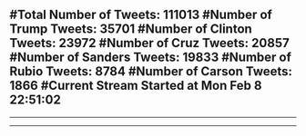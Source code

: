 #Total Number of Tweets: 111013 
#Number of Trump Tweets: 35701
#Number of Clinton Tweets: 23972
#Number of Cruz Tweets: 20857
#Number of Sanders Tweets: 19833
#Number of Rubio Tweets: 8784
#Number of Carson Tweets: 1866
#Current Stream Started at Mon Feb  8 22:51:02
---
---
---
